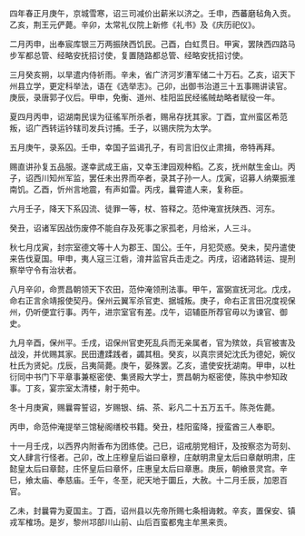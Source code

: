 四年春正月庚午，京城雪寒，诏三司减价出薪米以济之。壬申，西蕃磨毡角入贡。乙亥，荆王元俨薨。辛卯，太常礼仪院上新修《礼书》及《庆历祀仪》。

二月丙申，出奉宸库银三万两振陕西饥民。己酉，白虹贯日。甲寅，罢陕西四路马步军都总管、经略安抚招讨使，复置随路都总管、经略安抚招讨使。

三月癸亥朔，以旱遣内侍祈雨。辛未，省广济河岁漕军储二十万石。乙亥，诏天下州县立学，更定科举法，语在《选举志》。己卯，出御书治道三十五事赐讲读官。庚辰，录唐郭子仪后。甲申，免衡、道州、桂阳监民经徭贼劫略者赋役一年。

夏四月丙申，诏湖南民误为征徭军所杀者，赐帛存抚其家。丁酉，宜州蛮区希范叛，诏广西转运钤辖司发兵讨捕。壬子，以锡庆院为太学。

五月庚午，录系囚。壬申，幸国子监谒孔子，有司言旧仪止肃揖，帝特再拜。

赐直讲孙复五品服。遂幸武成王庙，又幸玉津园观种稻。乙亥，抚州献生金山。丙子，诏西川知州军监，罢任未出界而卒者，录其子孙一人。戊寅，诏募人纳粟振淮南饥。乙酉，忻州言地震，有声如雷。丙戌，曩霄遣人来，复称臣。

六月壬子，降天下系囚流、徒罪一等，杖、笞释之。范仲淹宣抚陕西、河东。

癸丑，诏诸军因战伤废停不能自存及死事之家孤老，月给米，人三斗。

秋七月戊寅，封宗室德文等十人为郡王、国公。壬午，月犯荧惑。癸未，契丹遣使来告伐夏国。甲申，夷人寇三江砦，淯井监官兵击走之。丙戌，诏诸路转运、提刑察举守令有治状者。

八月辛卯，命贾昌朝领天下农田，范仲淹领刑法事。甲午，富弼宣抚河北。戊戌，命右正言余靖报使契丹。保州云翼军杀官吏、据城叛。庚子，命右正言田况度视保州，仍听便宜行事。丙午，进宗室官有差。戊午，诏辅臣所荐官毋以为谏官、御史。

九月辛酉，保州平。壬戌，诏保州官吏死乱兵而无亲属者，官为殡敛，兵官被害及战没，并优赐其家。民田遭蹂践者，蠲其租。癸亥，以真宗贤妃沈氏为德妃，婉仪杜氏为贤妃。戊辰，吕夷简薨。庚午，晏殊罢。乙亥，遣使安抚湖南。甲申，以杜衍同中书门下平章事兼枢密使、集贤殿大学士，贾昌朝为枢密使，陈执中参知政事。丁亥，宴宗室太清楼，射于苑中。

冬十月庚寅，赐曩霄誓诏，岁赐银、绢、茶、彩凡二十五万五千。陈尧佐薨。

丙申，命范仲淹提举三馆秘阁缮校书籍。癸丑，桂阳蛮降，授蛮酋三人奉职。

十一月壬戌，以西界内附香布为团练使。己巳，诏戒朋党相讦，及按察恣为苛刻、文人肆言行怪者。己卯，改上庄穆皇后谥曰章穆，庄献明肃皇太后曰章献明肃，庄懿皇太后曰章懿，庄怀皇后曰章怀，庄惠皇太后曰章惠。庚辰，朝飨景灵宫。辛巳，飨太庙、奉慈庙。壬午，冬至，祀天地于圜丘，大赦。十二月壬辰，加恩百官。

乙未，封曩霄为夏国主。丁酉，诏州县以先帝所赐七条相诲敕。辛亥，置保安、镇戎军榷场。是岁，黎州邛部川山前、山后百蛮都鬼主牟黑来贡。